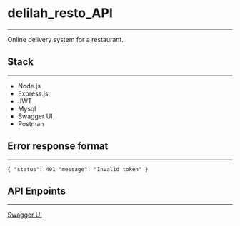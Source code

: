 # delilah_resto_API
---
Online delivery system for a restaurant. 

## Stack
---
* Node.js
* Express.js
* JWT
* Mysql
* Swagger UI
* Postman

## Error response format
---
`{
   "status": 401
   "message": "Invalid token"
 }`
 
 ## API Enpoints
 ---
[Swagger UI](https://app.swaggerhub.com/apis/blueMary/DelilahRastaurant/1.0.0)





